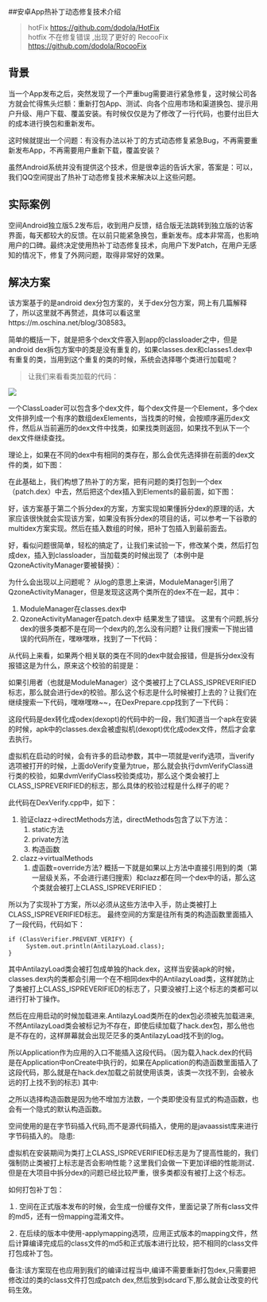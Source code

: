 ##安卓App热补丁动态修复技术介绍
> hotFix    <https://github.com/dodola/HotFix>  
> hotfix 不在修复错误 ,出现了更好的 RecooFix <https://github.com/dodola/RocooFix>
> 



## 背景 ##
当一个App发布之后，突然发现了一个严重bug需要进行紧急修复，这时候公司各方就会忙得焦头烂额：重新打包App、测试、向各个应用市场和渠道换包、提示用户升级、用户下载、覆盖安装。有时候仅仅是为了修改了一行代码，也要付出巨大的成本进行换包和重新发布。

这时候就提出一个问题：有没有办法以补丁的方式动态修复紧急Bug，不再需要重新发布App，不再需要用户重新下载，覆盖安装？

虽然Android系统并没有提供这个技术，但是很幸运的告诉大家，答案是：可以，我们QQ空间提出了热补丁动态修复技术来解决以上这些问题。

## 实际案例 ##
空间Android独立版5.2发布后，收到用户反馈，结合版无法跳转到独立版的访客界面，每天都较大的反馈。在以前只能紧急换包，重新发布。成本非常高，也影响用户的口碑。最终决定使用热补丁动态修复技术，向用户下发Patch，在用户无感知的情况下，修复了外网问题，取得非常好的效果。

## 解决方案 ##
该方案基于的是android dex分包方案的，关于dex分包方案，网上有几篇解释了，所以这里就不再赘述，具体可以看这里https://m.oschina.net/blog/308583。

简单的概括一下，就是把多个dex文件塞入到app的classloader之中，但是android dex拆包方案中的类是没有重复的，如果classes.dex和classes1.dex中有重复的类，当用到这个重复的类的时候，系统会选择哪个类进行加载呢？

> 让我们来看看类加载的代码：

![](http://mmbiz.qpic.cn/mmbiz/0aYRVN1mAJwR6vqR4Yv6V3zIvjqmgdu75fv55IpLkDqm2MibiaVQNFMQ3xFNk9ez1CXPibFPn0ibiboQf2kWPfSL8Mg/640?wx_fmt=png&tp=webp&wxfrom=5&wx_lazy=1)

一个ClassLoader可以包含多个dex文件，每个dex文件是一个Element，多个dex文件排列成一个有序的数组dexElements，当找类的时候，会按顺序遍历dex文件，然后从当前遍历的dex文件中找类，如果找类则返回，如果找不到从下一个dex文件继续查找。

理论上，如果在不同的dex中有相同的类存在，那么会优先选择排在前面的dex文件的类，如下图：

在此基础上，我们构想了热补丁的方案，把有问题的类打包到一个dex（patch.dex）中去，然后把这个dex插入到Elements的最前面，如下图：

好，该方案基于第二个拆分dex的方案，方案实现如果懂拆分dex的原理的话，大家应该很快就会实现该方案，如果没有拆分dex的项目的话，可以参考一下谷歌的multidex方案实现。然后在插入数组的时候，把补丁包插入到最前面去。

好，看似问题很简单，轻松的搞定了，让我们来试验一下，修改某个类，然后打包成dex，插入到classloader，当加载类的时候出现了（本例中是QzoneActivityManager要被替换）：

为什么会出现以上问题呢？
从log的意思上来讲，ModuleManager引用了QzoneActivityManager，但是发现这这两个类所在的dex不在一起，其中：
1. ModuleManager在classes.dex中
2. QzoneActivityManager在patch.dex中
结果发生了错误。
这里有个问题,拆分dex的很多类都不是在同一个dex内的,怎么没有问题?
让我们搜索一下抛出错误的代码所在，嘿咻嘿咻，找到了一下代码：

从代码上来看，如果两个相关联的类在不同的dex中就会报错，但是拆分dex没有报错这是为什么，原来这个校验的前提是：

如果引用者（也就是ModuleManager）这个类被打上了CLASS_ISPREVERIFIED标志，那么就会进行dex的校验。那么这个标志是什么时候被打上去的？让我们在继续搜索一下代码，嘿咻嘿咻~~，在DexPrepare.cpp找到了一下代码：

这段代码是dex转化成odex(dexopt)的代码中的一段，我们知道当一个apk在安装的时候，apk中的classes.dex会被虚拟机(dexopt)优化成odex文件，然后才会拿去执行。

虚拟机在启动的时候，会有许多的启动参数，其中一项就是verify选项，当verify选项被打开的时候，上面doVerify变量为true，那么就会执行dvmVerifyClass进行类的校验，如果dvmVerifyClass校验类成功，那么这个类会被打上CLASS_ISPREVERIFIED的标志，那么具体的校验过程是什么样子的呢？

此代码在DexVerify.cpp中，如下：

1. 验证clazz->directMethods方法，directMethods包含了以下方法：
    1. static方法
    2. private方法
    3. 构造函数
2. clazz->virtualMethods
    1. 虚函数=override方法?
概括一下就是如果以上方法中直接引用到的类（第一层级关系，不会进行递归搜索）和clazz都在同一个dex中的话，那么这个类就会被打上CLASS_ISPREVERIFIED：

所以为了实现补丁方案，所以必须从这些方法中入手，防止类被打上CLASS_ISPREVERIFIED标志。
最终空间的方案是往所有类的构造函数里面插入了一段代码，代码如下：

    if (ClassVerifier.PREVENT_VERIFY) {
   		 System.out.println(AntilazyLoad.class);
    }

其中AntilazyLoad类会被打包成单独的hack.dex，这样当安装apk的时候，classes.dex内的类都会引用一个在不相同dex中的AntilazyLoad类，这样就防止了类被打上CLASS_ISPREVERIFIED的标志了，只要没被打上这个标志的类都可以进行打补丁操作。

然后在应用启动的时候加载进来.AntilazyLoad类所在的dex包必须被先加载进来,不然AntilazyLoad类会被标记为不存在，即使后续加载了hack.dex包，那么他也是不存在的，这样屏幕就会出现茫茫多的类AntilazyLoad找不到的log。

所以Application作为应用的入口不能插入这段代码。（因为载入hack.dex的代码是在Application中onCreate中执行的，如果在Application的构造函数里面插入了这段代码，那么就是在hack.dex加载之前就使用该类，该类一次找不到，会被永远的打上找不到的标志)
其中:

之所以选择构造函数是因为他不增加方法数，一个类即使没有显式的构造函数，也会有一个隐式的默认构造函数。

空间使用的是在字节码插入代码,而不是源代码插入，使用的是javaassist库来进行字节码插入的。
隐患:

虚拟机在安装期间为类打上CLASS_ISPREVERIFIED标志是为了提高性能的，我们强制防止类被打上标志是否会影响性能？这里我们会做一下更加详细的性能测试．但是在大项目中拆分dex的问题已经比较严重，很多类都没有被打上这个标志。

如何打包补丁包：

１. 空间在正式版本发布的时候，会生成一份缓存文件，里面记录了所有class文件的md5，还有一份mapping混淆文件。

２. 在后续的版本中使用-applymapping选项，应用正式版本的mapping文件，然后计算编译完成后的class文件的md5和正式版本进行比较，把不相同的class文件打包成补丁包。

备注:该方案现在也应用到我们的编译过程当中,编译不需要重新打包dex,只需要把修改过的类的class文件打包成patch dex,然后放到sdcard下,那么就会让改变的代码生效。
